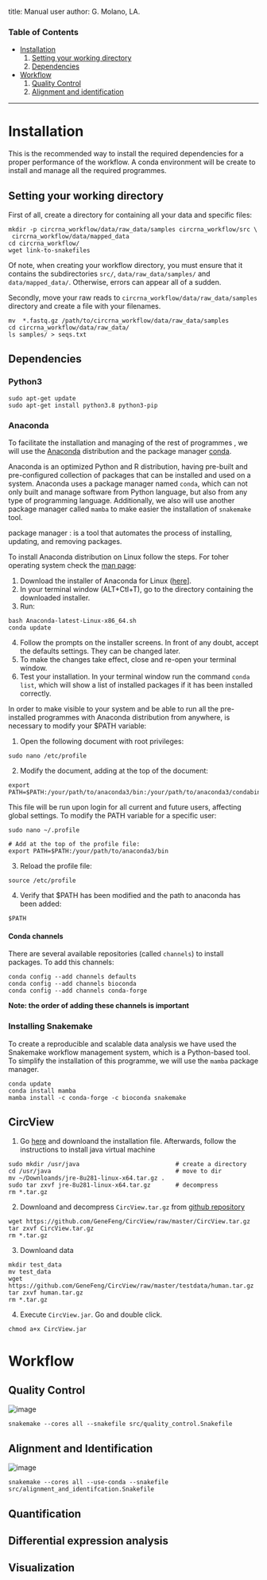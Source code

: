 
title: Manual user
author: G. Molano, LA.


### Table of Contents
* [Installation](#installation)
  1. [Setting your working directory](setting-your-working-directory)
  2. [Dependencies](#dependencies)
* [Workflow](#workflow)
  1. [Quality Control](#quality-control)
  2. [Alignment and identification](#alignment-and-identification)

***

# Installation
This is the recommended way to install the required dependencies for a proper performance of the workflow. A conda environment  will be create to install and manage all the required programmes.

## Setting your working directory
First of all, create a directory for containing all your data and specific files:
```{bash}
mkdir -p circrna_workflow/data/raw_data/samples circrna_workflow/src \
 circrna_workflow/data/mapped_data
cd circrna_workflow/
wget link-to-snakefiles
```
Of note, when creating your workflow directory, you must ensure that it contains the subdirectories  `src/`, `data/raw_data/samples/` and `data/mapped_data/`. Otherwise, errors can appear all of a sudden.

Secondly, move your raw reads to `circrna_workflow/data/raw_data/samples` directory and create a file with your filenames.
```{bash}
mv  *.fastq.gz /path/to/circrna_workflow/data/raw_data/samples
cd circrna_workflow/data/raw_data/
ls samples/ > seqs.txt
```

## Dependencies
### Python3
```{bash}
sudo apt-get update
sudo apt-get install python3.8 python3-pip
```

### Anaconda
To facilitate the installation and managing of the rest of programmes , we will use the [Anaconda](https://www.anaconda.com/) distribution and the package manager [conda](https://conda.io/projects/conda/en/latest/index.html).

Anaconda is an optimized Python and R distribution, having pre-built and pre-configured collection of packages that can be installed and used on a system. Anaconda uses a package manager named `conda`, which can not only built and manage software from Python language, but also from any type of programming language. Additionally, we also will use another package manager called `mamba` to make easier the installation of `snakemake` tool.

package manager
: is a tool that automates the process of installing, updating, and removing packages.

To install Anaconda distribution on Linux follow the steps. For toher operating system check the [man page](https://conda.io/projects/conda/en/latest/user-guide/install/linux.html):
1. Download the installer of Anaconda for Linux ([here](https://www.anaconda.com/products/individual)].
2. In your terminal window (ALT+Ctl+T), go to the directory containing the downloaded installer.
3. Run:
```{bash}
bash Anaconda-latest-Linux-x86_64.sh
conda update
```
4. Follow the prompts on the installer screens. In front of any doubt, accept the defaults settings. They can be changed later.
5. To make the changes take effect, close and re-open your terminal window.
6. Test your installation. In your terminal window run the command `conda list`, which will show a list of installed packages if it has been installed correctly.

In order to make visible to your system and be able to run all the pre-installed programmes with Anaconda distribution from anywhere, is necessary to modify your $PATH variable:
1. Open the following document with root privileges:
```{bash}
sudo nano /etc/profile
```
2. Modify the document, adding at the top of the document:
```{bash}
export PATH=$PATH:/your/path/to/anaconda3/bin:/your/path/to/anaconda3/condabin
```
This file will be run upon login for all current and future users, affecting global settings. To modify the PATH variable for a specific user:
```{bash}
sudo nano ~/.profile

# Add at the top of the profile file:
export PATH=$PATH:/your/path/to/anaconda3/bin
```
3. Reload the profile file:
```{bash}
source /etc/profile
```
4. Verify that $PATH has been modified and the path to anaconda has been added:
```
$PATH
```
#### Conda channels
There are several available repositories (called `channels`) to install packages. To add this channels:
```{bash}
conda config --add channels defaults
conda config --add channels bioconda
conda config --add channels conda-forge
```
**Note: the order of adding these channels is important**

### Installing Snakemake
To create a reproducible and scalable data analysis we have used the Snakemake workflow management system, which is a Python-based tool. To simplify the installation of this programme, we will use the `mamba` package manager.

```{bash}
conda update
conda install mamba
mamba install -c conda-forge -c bioconda snakemake
```

## CircView

1. Go [here](https://www.java.com/es/download/linux_manual.jsp) and downloand the installation file. Afterwards, follow the instructions to install java virtual machine
```{bash}
sudo mkdir /usr/java                           # create a directory
cd /usr/java                                   # move to dir
mv ~/Downloands/jre-8u281-linux-x64.tar.gz .  
sudo tar zxvf jre-8u281-linux-x64.tar.gz       # decompress
rm *.tar.gz
```
2. Downloand and decompress `CircView.tar.gz` from [github repository](https://github.com/GeneFeng/CircView)
```{bash}
wget https://github.com/GeneFeng/CircView/raw/master/CircView.tar.gz
tar zxvf CircView.tar.gz
rm *.tar.gz
```
3. Downloand data
```{bash}
mkdir test_data
mv test_data
wget https://github.com/GeneFeng/CircView/raw/master/testdata/human.tar.gz
tar zxvf human.tar.gz
rm *.tar.gz
```
4. Execute `CircView.jar`. Go and double click.
```{bash}
chmod a+x CircView.jar
```

# Workflow
## Quality Control
![image](docs/images/dag_quality.svg)

```{bash}
snakemake --cores all --snakefile src/quality_control.Snakefile
```
## Alignment and Identification
![image](docs/images/dag_aln.svg)
```{bash}
snakemake --cores all --use-conda --snakefile src/alignment_and_identifcation.Snakefile
```
## Quantification
## Differential expression analysis
## Visualization
